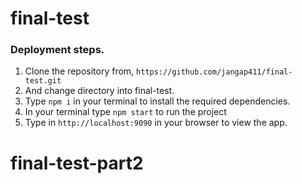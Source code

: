 # final-test
### Deployment steps. 

1. Clone the repository from, `https://github.com/jangap411/final-test.git` 
2. And change directory into final-test.
3. Type `npm i` in your terminal to install the required dependencies.
4. In your terminal type `npm start` to run the project
5. Type in `http://localhost:9090` in your browser to view the app.
# final-test-part2
